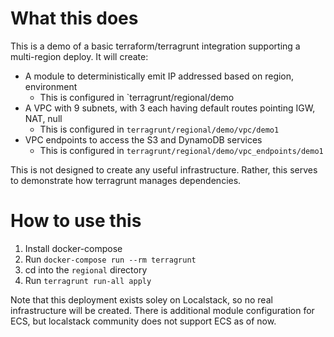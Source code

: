 # What this does
This is a demo of a basic terraform/terragrunt integration supporting a multi-region deploy. It will create:
* A module to deterministically emit IP addressed based on region, environment
    * This is configured in `terragrunt/regional/demo
* A VPC with 9 subnets, with 3 each having default routes pointing IGW, NAT, null
    * This is configured in `terragrunt/regional/demo/vpc/demo1`
* VPC endpoints to access the S3 and DynamoDB services
    * This is configured in `terragrunt/regional/demo/vpc_endpoints/demo1`

This is not designed to create any useful infrastructure. Rather, this serves to demonstrate how terragrunt manages dependencies.

# How to use this
1) Install docker-compose
1) Run `docker-compose run --rm terragrunt`
1) cd into the `regional` directory
1) Run `terragrunt run-all apply`

Note that this deployment exists soley on Localstack, so no real infrastructure will be created. There is additional module configuration for ECS, but localstack community does not support ECS as of now.
